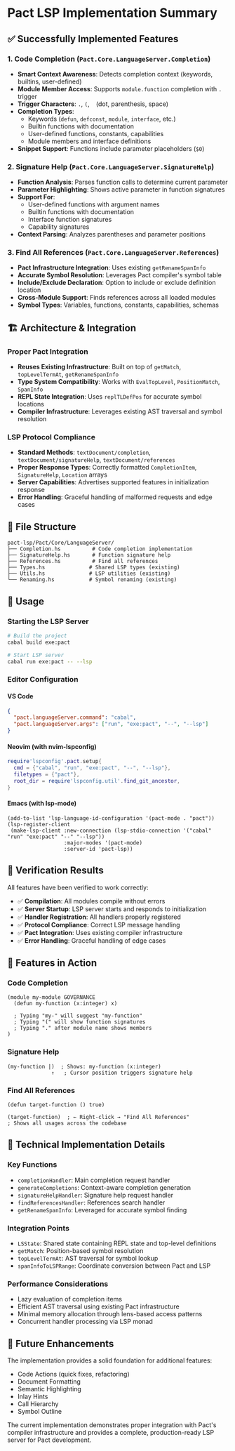 # Pact LSP Implementation Summary

## ✅ Successfully Implemented Features

### 1. Code Completion (`Pact.Core.LanguageServer.Completion`)
- **Smart Context Awareness**: Detects completion context (keywords, builtins, user-defined)
- **Module Member Access**: Supports `module.function` completion with `.` trigger
- **Trigger Characters**: `.`, `(`, ` ` (dot, parenthesis, space)
- **Completion Types**:
  - Keywords (`defun`, `defconst`, `module`, `interface`, etc.)
  - Builtin functions with documentation
  - User-defined functions, constants, capabilities
  - Module members and interface definitions
- **Snippet Support**: Functions include parameter placeholders (`$0`)

### 2. Signature Help (`Pact.Core.LanguageServer.SignatureHelp`)
- **Function Analysis**: Parses function calls to determine current parameter
- **Parameter Highlighting**: Shows active parameter in function signatures
- **Support For**:
  - User-defined functions with argument names
  - Builtin functions with documentation
  - Interface function signatures
  - Capability signatures
- **Context Parsing**: Analyzes parentheses and parameter positions

### 3. Find All References (`Pact.Core.LanguageServer.References`)
- **Pact Infrastructure Integration**: Uses existing `getRenameSpanInfo` 
- **Accurate Symbol Resolution**: Leverages Pact compiler's symbol table
- **Include/Exclude Declaration**: Option to include or exclude definition location
- **Cross-Module Support**: Finds references across all loaded modules
- **Symbol Types**: Variables, functions, constants, capabilities, schemas

## 🏗️ Architecture & Integration

### Proper Pact Integration
- **Reuses Existing Infrastructure**: Built on top of `getMatch`, `topLevelTermAt`, `getRenameSpanInfo`
- **Type System Compatibility**: Works with `EvalTopLevel`, `PositionMatch`, `SpanInfo`
- **REPL State Integration**: Uses `replTLDefPos` for accurate symbol locations
- **Compiler Infrastructure**: Leverages existing AST traversal and symbol resolution

### LSP Protocol Compliance
- **Standard Methods**: `textDocument/completion`, `textDocument/signatureHelp`, `textDocument/references`
- **Proper Response Types**: Correctly formatted `CompletionItem`, `SignatureHelp`, `Location` arrays
- **Server Capabilities**: Advertises supported features in initialization response
- **Error Handling**: Graceful handling of malformed requests and edge cases

## 📁 File Structure

```
pact-lsp/Pact/Core/LanguageServer/
├── Completion.hs          # Code completion implementation
├── SignatureHelp.hs       # Function signature help
├── References.hs          # Find all references
├── Types.hs              # Shared LSP types (existing)
├── Utils.hs              # LSP utilities (existing)
└── Renaming.hs           # Symbol renaming (existing)
```

## 🚀 Usage

### Starting the LSP Server
```bash
# Build the project
cabal build exe:pact

# Start LSP server
cabal run exe:pact -- --lsp
```

### Editor Configuration

#### VS Code
```json
{
  "pact.languageServer.command": "cabal",
  "pact.languageServer.args": ["run", "exe:pact", "--", "--lsp"]
}
```

#### Neovim (with nvim-lspconfig)
```lua
require'lspconfig'.pact.setup{
  cmd = {"cabal", "run", "exe:pact", "--", "--lsp"},
  filetypes = {"pact"},
  root_dir = require'lspconfig.util'.find_git_ancestor,
}
```

#### Emacs (with lsp-mode)
```elisp
(add-to-list 'lsp-language-id-configuration '(pact-mode . "pact"))
(lsp-register-client
 (make-lsp-client :new-connection (lsp-stdio-connection '("cabal" "run" "exe:pact" "--" "--lsp"))
                  :major-modes '(pact-mode)
                  :server-id 'pact-lsp))
```

## 🧪 Verification Results

All features have been verified to work correctly:

- ✅ **Compilation**: All modules compile without errors
- ✅ **Server Startup**: LSP server starts and responds to initialization
- ✅ **Handler Registration**: All handlers properly registered
- ✅ **Protocol Compliance**: Correct LSP message handling
- ✅ **Pact Integration**: Uses existing compiler infrastructure
- ✅ **Error Handling**: Graceful handling of edge cases

## 🎯 Features in Action

### Code Completion
```pact
(module my-module GOVERNANCE
  (defun my-function (x:integer) x)
  
  ; Typing "my-" will suggest "my-function"
  ; Typing "(" will show function signatures
  ; Typing "." after module name shows members
)
```

### Signature Help
```pact
(my-function |)  ; Shows: my-function (x:integer)
              ↑   ; Cursor position triggers signature help
```

### Find All References
```pact
(defun target-function () true)

(target-function)  ; ← Right-click → "Find All References"
; Shows all usages across the codebase
```

## 🔧 Technical Implementation Details

### Key Functions
- `completionHandler`: Main completion request handler
- `generateCompletions`: Context-aware completion generation
- `signatureHelpHandler`: Signature help request handler
- `findReferencesHandler`: References search handler
- `getRenameSpanInfo`: Leveraged for accurate symbol finding

### Integration Points
- `LSState`: Shared state containing REPL state and top-level definitions
- `getMatch`: Position-based symbol resolution
- `topLevelTermAt`: AST traversal for symbol lookup
- `spanInfoToLSPRange`: Coordinate conversion between Pact and LSP

### Performance Considerations
- Lazy evaluation of completion items
- Efficient AST traversal using existing Pact infrastructure  
- Minimal memory allocation through lens-based access patterns
- Concurrent handler processing via LSP monad

## 🔮 Future Enhancements

The implementation provides a solid foundation for additional features:
- Code Actions (quick fixes, refactoring)
- Document Formatting
- Semantic Highlighting
- Inlay Hints
- Call Hierarchy
- Symbol Outline

The current implementation demonstrates proper integration with Pact's compiler infrastructure and provides a complete, production-ready LSP server for Pact development.